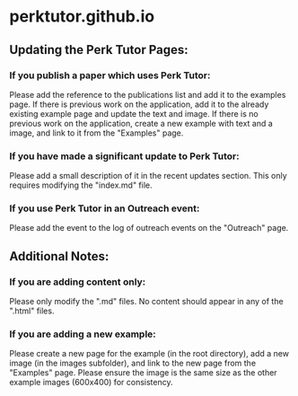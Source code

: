 perktutor.github.io
===================

## Updating the Perk Tutor Pages:

### If you publish a paper which uses Perk Tutor:

Please add the reference to the publications list and add it to the examples page. If there is previous work on the application, add it to the already existing example page and update the text and image. If there is no previous work on the application, create a new example with text and a image, and link to it from the "Examples" page.

### If you have made a significant update to Perk Tutor:

Please add a small description of it in the recent updates section. This only requires modifying the "index.md" file.

### If you use Perk Tutor in an Outreach event:

Please add the event to the log of outreach events on the "Outreach" page.

## Additional Notes:

### If you are adding content only:

Please only modify the ".md" files. No content should appear in any of the ".html" files.

### If you are adding a new example:

Please create a new page for the example (in the root directory), add a new image (in the images subfolder), and link to the new page from the "Examples" page. Please ensure the image is the same size as the other example images (600x400) for consistency.
